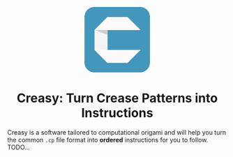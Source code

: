 <p align="center">
  <img src="src/main/resources/ovgu/creasy/creasy_logo_256.png" width="150" />
  <br>
  <h1 align="center">Creasy: Turn Crease Patterns into Instructions</h1>
</p>

Creasy is a software tailored to computational origami and will help you turn the common `.cp` file format into
**ordered** instructions for you to follow. TODO...
